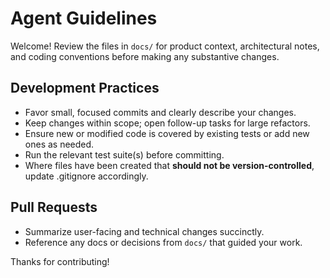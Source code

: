 # Agent Guidelines

Welcome! Review the files in `docs/` for product context, architectural notes, and coding conventions before making any substantive changes.

## Development Practices
- Favor small, focused commits and clearly describe your changes.
- Keep changes within scope; open follow-up tasks for large refactors.
- Ensure new or modified code is covered by existing tests or add new ones as needed.
- Run the relevant test suite(s) before committing.
- Where files have been created that **should not be version-controlled**, update .gitignore accordingly. 

## Pull Requests
- Summarize user-facing and technical changes succinctly.
- Reference any docs or decisions from `docs/` that guided your work.

Thanks for contributing!
